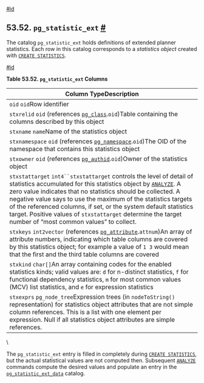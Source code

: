 [#id](#CATALOG-PG-STATISTIC-EXT)

## 53.52. `pg_statistic_ext` [#](#CATALOG-PG-STATISTIC-EXT)



The catalog `pg_statistic_ext` holds definitions of extended planner statistics. Each row in this catalog corresponds to a *statistics object* created with [`CREATE STATISTICS`](sql-createstatistics).

[#id](#id-1.10.4.54.4)

**Table 53.52. `pg_statistic_ext` Columns**

| Column TypeDescription                                                                                                                                                                                                                                                                                                                                                                                                                                                     |
| -------------------------------------------------------------------------------------------------------------------------------------------------------------------------------------------------------------------------------------------------------------------------------------------------------------------------------------------------------------------------------------------------------------------------------------------------------------------------- |
| `oid` `oid`Row identifier                                                                                                                                                                                                                                                                                                                                                                                                                                                  |
| `stxrelid` `oid` (references [`pg_class`](catalog-pg-class).`oid`)Table containing the columns described by this object                                                                                                                                                                                                                                                                                                                                               |
| `stxname` `name`Name of the statistics object                                                                                                                                                                                                                                                                                                                                                                                                                              |
| `stxnamespace` `oid` (references [`pg_namespace`](catalog-pg-namespace).`oid`)The OID of the namespace that contains this statistics object                                                                                                                                                                                                                                                                                                                           |
| `stxowner` `oid` (references [`pg_authid`](catalog-pg-authid).`oid`)Owner of the statistics object                                                                                                                                                                                                                                                                                                                                                                    |
| `stxstattarget` `int4``stxstattarget` controls the level of detail of statistics accumulated for this statistics object by [`ANALYZE`](sql-analyze). A zero value indicates that no statistics should be collected. A negative value says to use the maximum of the statistics targets of the referenced columns, if set, or the system default statistics target. Positive values of `stxstattarget` determine the target number of “most common values” to collect. |
| `stxkeys` `int2vector` (references [`pg_attribute`](catalog-pg-attribute).`attnum`)An array of attribute numbers, indicating which table columns are covered by this statistics object; for example a value of `1 3` would mean that the first and the third table columns are covered                                                                                                                                                                                |
| `stxkind` `char[]`An array containing codes for the enabled statistics kinds; valid values are: `d` for n-distinct statistics, `f` for functional dependency statistics, `m` for most common values (MCV) list statistics, and `e` for expression statistics                                                                                                                                                                                                               |
| `stxexprs` `pg_node_tree`Expression trees (in `nodeToString()` representation) for statistics object attributes that are not simple column references. This is a list with one element per expression. Null if all statistics object attributes are simple references.                                                                                                                                                                                                     |

\


The `pg_statistic_ext` entry is filled in completely during [`CREATE STATISTICS`](sql-createstatistics), but the actual statistical values are not computed then. Subsequent [`ANALYZE`](sql-analyze) commands compute the desired values and populate an entry in the [`pg_statistic_ext_data`](catalog-pg-statistic-ext-data) catalog.
